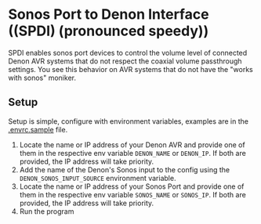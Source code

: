 # Sonos Port to Denon Interface ((SPDI) (pronounced speedy))

SPDI enables sonos port devices to control the volume level of connected Denon AVR systems that do not respect the coaxial volume passthrough settings. You see this behavior on AVR systems that do not have the "works with sonos" moniker.

## Setup

Setup is simple, configure with environment variables, examples are in the [.envrc.sample](./envrc.sample) file.

1. Locate the name or IP address of your Denon AVR and provide one of them in the respective env variable `DENON_NAME` or `DENON_IP`. If both are provided, the IP address will take priority.
2. Add the name of the Denon's Sonos input to the config using the `DENON_SONOS_INPUT_SOURCE` environment variable.
3. Locate the name or IP address of your Sonos Port and provide one of them in the respective env variable `SONOS_NAME` or `SONOS_IP`. If both are provided, the IP address will take priority.
4. Run the program

